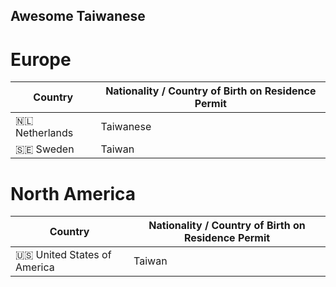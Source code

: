 Awesome Taiwanese
----

# Europe

| Country | Nationality / Country of Birth on Residence Permit |
| ------- | ------------------------------- |
| 🇳🇱 Netherlands | Taiwanese |
| 🇸🇪 Sweden| Taiwan | 

# North America 

| Country | Nationality / Country of Birth on Residence Permit |
| ------- | ------------------------------- |
| 🇺🇸 United States of America | Taiwan |
